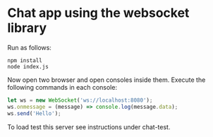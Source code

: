 # Chat app using the websocket library

Run as follows:

```shell
npm install
node index.js
```

Now open two browser and open consoles inside them. Execute the following
commands in each console:

```javascript
let ws = new WebSocket('ws://localhost:8080');
ws.onmessage = (message) => console.log(message.data);
ws.send('Hello');
```

To load test this server see instructions under chat-test.
